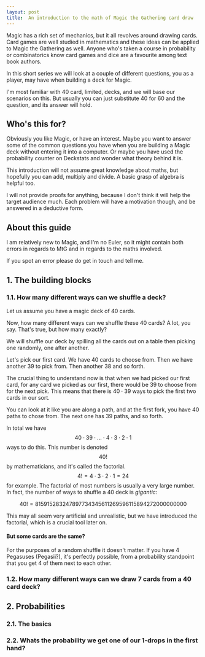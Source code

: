 ```yaml
---
layout: post
title:  An introduction to the math of Magic the Gathering card draw
---
```


Magic has a rich set of mechanics, but it all revolves around drawing cards. Card games are well studied in mathematics and these ideas can be applied to Magic the Gathering as well. Anyone who's taken a course in probability or combinatorics know card games and dice are a favourite among text book authors. 

In this short series we will look at a couple of different questions, you as a player, may have when building a deck for Magic.

I'm most familiar with 40 card, limited, decks, and we will base our scenarios on this. But usually you can just substitute 40 for 60 and the question, and its answer will hold.

## Who's this for?
Obviously you like Magic, or have an interest. Maybe you want to answer some of the common questions you have when you are building a Magic deck without entering it into a computer. Or maybe you have used the probability counter on Deckstats and wonder what theory behind it is.

This introduction will not assume great knowledge about maths, but hopefully you can add, multiply and divide. A basic grasp of algebra is helpful too.

I will not provide proofs for anything, because I don't think it will help the target audience much. Each problem will have a motivation though, and be answered in a deductive form.

## About this guide
I am relatively new to Magic, and I'm no Euler, so it might contain both errors in regards to MtG and in regards to the maths involved.

If you spot an error please do get in touch and tell me.

## 1. The building blocks

### 1.1. How many different ways can we shuffle a deck?

Let us assume you have a magic deck of 40 cards.

Now, how many different ways can we shuffle these 40 cards? A lot, you say. That's true, but how many exactly?

We will shuffle our deck by spilling all the cards out on a table then picking one randomly, one after another.

Let's pick our first card. We have 40 cards to choose from. Then we have another 39 to pick from. Then another 38 and so forth. 

The crucial thing to understand now is that when we had picked our first card, for any card we picked as our first, there would be 39 to choose from for the next pick. This means that there is $40 \cdot 39$ ways to pick the first two cards in our sort.

You can look at it like you are along a path, and at the first fork, you have 40 paths to chose from. The next one has 39 paths, and so forth.

In total we have $$40 \cdot 39 \cdot \ldots \cdot 4 \cdot 3 \cdot 2 \cdot 1$$ ways to do this. This number is denoted $$40!$$ by mathematicians, and it's called the factorial. $$4! = 4 \cdot 3 \cdot 2 \cdot 1 = 24$$ for example. The factorial of most numbers is usually a very large number. In fact, the number of ways to shuffle a 40 deck is *gigantic*:

$$40! = 815915283247897734345611269596115894272000000000$$

This may all seem very artificial and unrealistic, but we have introduced the factorial, which is a crucial tool later on.

#### But some cards are the same?

For the purposes of a random shuffle it doesn't matter. If you have 4 Pegasuses (Pegasii?), it's perfectly possible, from a probability standpoint that you get 4 of them next to each other.

### 1.2. How many different ways can we draw 7 cards from a 40 card deck?

## 2. Probabilities

### 2.1. The basics

### 2.2. Whats the probability we get one of our 1-drops in the first hand?
